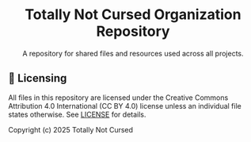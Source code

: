 <div align="center">
<h1>Totally Not Cursed Organization Repository</h1>

<p>A repository for shared files and resources used across all projects.</p>
</div>

## 📜 Licensing

All files in this repository are licensed under the Creative Commons Attribution 4.0 International (CC BY 4.0) license unless an individual file states otherwise. See [LICENSE](./LICENSE) for details.

Copyright (c) 2025 Totally Not Cursed
